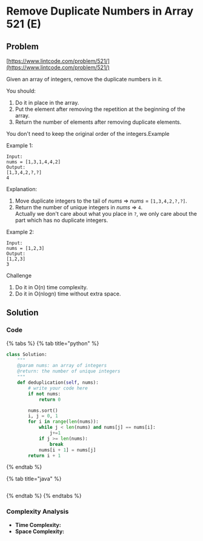 # Remove Duplicate Numbers in Array 521 (E)

## Problem

[https://www.lintcode.com/problem/521/](https://www.lintcode.com/problem/521/)

Given an array of integers, remove the duplicate numbers in it.

You should:

1. Do it in place in the array.
2. Put the element after removing the repetition at the beginning of the array.
3. Return the number of elements after removing duplicate elements.

You don't need to keep the original order of the integers.Example

Example 1:

```
Input:
nums = [1,3,1,4,4,2]
Output:
[1,3,4,2,?,?]
4
```

Explanation:

1. Move duplicate integers to the tail of _nums_ => _nums_ = `[1,3,4,2,?,?]`.
2. Return the number of unique integers in _nums_ => `4`.\
   Actually we don't care about what you place in `?`, we only care about the part which has no duplicate integers.

Example 2:

```
Input:
nums = [1,2,3]
Output:
[1,2,3]
3
```

Challenge

1. Do it in O(n) time complexity.
2. Do it in O(nlogn) time without extra space.

## Solution

### Code

{% tabs %}
{% tab title="python" %}
```python
class Solution:
    """
    @param nums: an array of integers
    @return: the number of unique integers
    """
    def deduplication(self, nums):
        # write your code here
        if not nums:
            return 0

        nums.sort()
        i, j = 0, 1
        for i in range(len(nums)):
            while j < len(nums) and nums[j] == nums[i]:
                j+=1
            if j >= len(nums):
                break
            nums[i + 1] = nums[j]
        return i + 1
```
{% endtab %}

{% tab title="java" %}
```
```
{% endtab %}
{% endtabs %}

### Complexity Analysis

* **Time Complexity:**
* **Space Complexity:**
